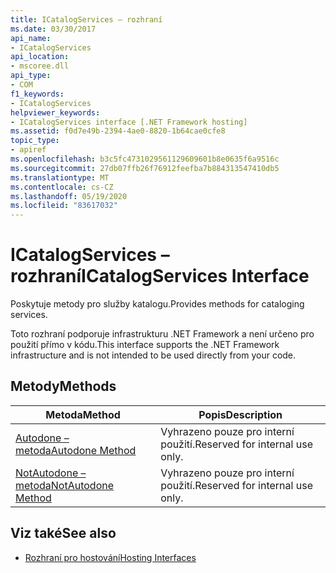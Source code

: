 ```yaml
---
title: ICatalogServices – rozhraní
ms.date: 03/30/2017
api_name:
- ICatalogServices
api_location:
- mscoree.dll
api_type:
- COM
f1_keywords:
- ICatalogServices
helpviewer_keywords:
- ICatalogServices interface [.NET Framework hosting]
ms.assetid: f0d7e49b-2394-4ae0-8820-1b64cae0cfe8
topic_type:
- apiref
ms.openlocfilehash: b3c5fc4731029561129609601b8e0635f6a9516c
ms.sourcegitcommit: 27db07ffb26f76912feefba7b884313547410db5
ms.translationtype: MT
ms.contentlocale: cs-CZ
ms.lasthandoff: 05/19/2020
ms.locfileid: "83617032"
---
```

# <a name="icatalogservices-interface"></a><span data-ttu-id="8c37d-102">ICatalogServices – rozhraní</span><span class="sxs-lookup"><span data-stu-id="8c37d-102">ICatalogServices Interface</span></span>
<span data-ttu-id="8c37d-103">Poskytuje metody pro služby katalogu.</span><span class="sxs-lookup"><span data-stu-id="8c37d-103">Provides methods for cataloging services.</span></span>  
  
 <span data-ttu-id="8c37d-104">Toto rozhraní podporuje infrastrukturu .NET Framework a není určeno pro použití přímo v kódu.</span><span class="sxs-lookup"><span data-stu-id="8c37d-104">This interface supports the .NET Framework infrastructure and is not intended to be used directly from your code.</span></span>  
  
## <a name="methods"></a><span data-ttu-id="8c37d-105">Metody</span><span class="sxs-lookup"><span data-stu-id="8c37d-105">Methods</span></span>  
  
|<span data-ttu-id="8c37d-106">Metoda</span><span class="sxs-lookup"><span data-stu-id="8c37d-106">Method</span></span>|<span data-ttu-id="8c37d-107">Popis</span><span class="sxs-lookup"><span data-stu-id="8c37d-107">Description</span></span>|  
|------------|-----------------|  
|[<span data-ttu-id="8c37d-108">Autodone – metoda</span><span class="sxs-lookup"><span data-stu-id="8c37d-108">Autodone Method</span></span>](icatalogservices-autodone-method.md)|<span data-ttu-id="8c37d-109">Vyhrazeno pouze pro interní použití.</span><span class="sxs-lookup"><span data-stu-id="8c37d-109">Reserved for internal use only.</span></span>|  
|[<span data-ttu-id="8c37d-110">NotAutodone – metoda</span><span class="sxs-lookup"><span data-stu-id="8c37d-110">NotAutodone Method</span></span>](icatalogservices-notautodone-method.md)|<span data-ttu-id="8c37d-111">Vyhrazeno pouze pro interní použití.</span><span class="sxs-lookup"><span data-stu-id="8c37d-111">Reserved for internal use only.</span></span>|  
  
## <a name="see-also"></a><span data-ttu-id="8c37d-112">Viz také</span><span class="sxs-lookup"><span data-stu-id="8c37d-112">See also</span></span>

- [<span data-ttu-id="8c37d-113">Rozhraní pro hostování</span><span class="sxs-lookup"><span data-stu-id="8c37d-113">Hosting Interfaces</span></span>](hosting-interfaces.md)
